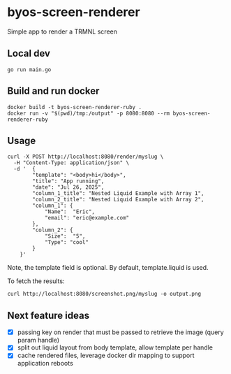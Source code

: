 # byos-screen-renderer

Simple app to render a TRMNL screen

## Local dev
```
go run main.go
```

## Build and run docker
```
docker build -t byos-screen-renderer-ruby .
docker run -v "$(pwd)/tmp:/output" -p 8080:8080 --rm byos-screen-renderer-ruby
```

## Usage
```
curl -X POST http://localhost:8080/render/myslug \
  -H "Content-Type: application/json" \
  -d '	{
		"template": "<body>hi</body>",
		"title": "App running",
		"date": "Jul 26, 2025",
		"column_1_title": "Nested Liquid Example with Array 1",
		"column_2_title": "Nested Liquid Example with Array 2",
		"column_1": {
			"Name":  "Eric",
			"email": "eric@example.com"
		},
		"column_2": {
			"Size":  "5",
			"Type": "cool"
		}
	}'
```

Note, the template field is optional. By default, template.liquid is used.

To fetch the results:
```
curl http://localhost:8080/screenshot.png/myslug -o output.png
```


## Next feature ideas

- [x] passing key on render that must be passed to retrieve the image (query param handle)
- [x] split out liquid layout from body template, allow template per handle
- [x] cache rendered files, leverage docker dir mapping to support application reboots
